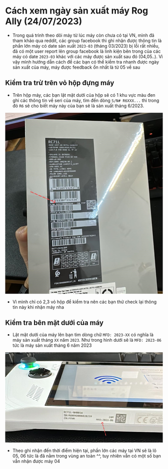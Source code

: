 # Cách xem ngày sản xuất máy Rog Ally (24/07/2023)

- Trong quá trình theo dõi máy từ lúc máy còn chưa có tại VN, mình đã tham khảo qua reddit, các group facebook thì ghi nhận được thông tin là phần lớn máy có date sản xuất `2023-03` (tháng 03/2023) bị lỗi rất nhiều, đã có một user report lên group facebook là linh kiện bên trong của các máy có date `2023-03` khác với các máy được sản xuất sau đó (04,05..). Vì vậy mình hướng dẫn cách để các bạn có thể kiểm tra nhanh được ngày sản xuất của máy, máy được feedback ổn nhất là từ 05 về sau

## Kiểm tra trừ trên vỏ hộp đựng máy

- Trên hộp máy, các bạn lật mặt dưới của hộp sẽ có 1 khu vực màu đen ghi các thông tin về seri của máy, tìm đến dòng `S/N# R6XXX...` thì trong đó `R6` sẽ cho biết máy này của bạn sẽ là sản xuất tháng 6/2023. 

![](./mfd-01.jpg)

- Vì mình chỉ có 2,3 vỏ hộp để kiểm tra nên các bạn thử check lại thông tin này khi nhận máy nha

## Kiểm tra bên mặt dưới của máy

- Lật mặt dưới của máy lên bạn tìm dòng chữ `MFD: 2023-XX` có nghĩa là máy sản xuất tháng `XX` năm `2023`. Như trong hình dưới sẽ là `MFD: 2023-06` tức là máy sản xuất tháng 6 năm 2023

![](./mfd-02.jpg)

- Theo ghi nhận đến thời điểm hiện tại, phần lớn các máy tại VN sẽ là lô 05, 06 tức là đã nằm trong vùng an toàn ^^, tuy nhiên vẫn có một số bạn vẫn nhận được máy 04